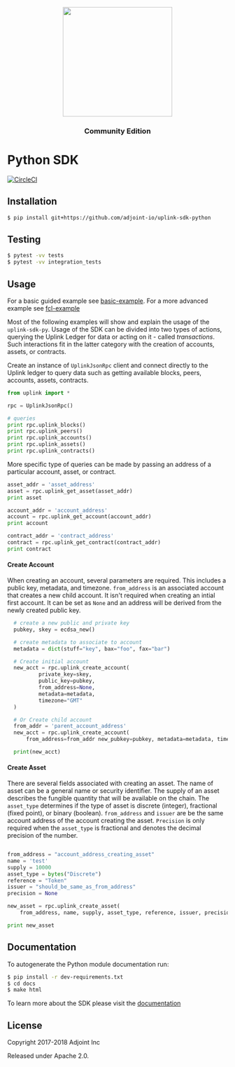<p align="center">
  <a href="http://www.adjoint.io"><img src="https://www.adjoint.io/assets/img/adjoint-logo@2x.png" width="250"/></a>
</p>
<h3 align="center">Community Edition</h3>

Python SDK
==========

[![CircleCI](https://circleci.com/gh/adjoint-io/uplink-sdk-py.svg?style=svg&circle-token=ed3c8fcfd2dd7740a65da6b697a10150dc341191)](https://circleci.com/gh/adjoint-io/uplink-sdk-py)

Installation
------------

```bash
$ pip install git+https://github.com/adjoint-io/uplink-sdk-python
```

Testing
-------

```bash
$ pytest -vv tests
$ pytest -vv integration_tests
```

Usage
-----

For a basic guided example see [basic-example](./examples/basic-example.md).
For a more advanced example see [fcl-example](./examples/fcl-example.md)

Most of the following examples will show and explain the usage of the
``uplink-sdk-py``. Usage of the SDK can be divided into two types of actions,
querying the Uplink Ledger for data or acting on it - called *transactions*.
Such interactions fit in the latter category with the creation of accounts,
assets, or contracts.

Create an instance of ``UplinkJsonRpc`` client and connect directly to the
Uplink ledger to query data such as getting available blocks, peers, accounts,
assets, contracts.

```python
from uplink import *

rpc = UplinkJsonRpc()

# queries
print rpc.uplink_blocks()
print rpc.uplink_peers()
print rpc.uplink_accounts()
print rpc.uplink_assets()
print rpc.uplink_contracts()

```

More specific type of queries can be made by passing an address of a particular
account, asset, or contract.

```python
asset_addr = 'asset_address'
asset = rpc.uplink_get_asset(asset_addr)
print asset

account_addr = 'account_address'
account = rpc.uplink_get_account(account_addr)
print account

contract_addr = 'contract_address'
contract = rpc.uplink_get_contract(contract_addr)
print contract

```

#### Create Account

When creating an account, several parameters are required. This includes a
public key, metadata, and timezone. ``from_address`` is an associated account
that creates a new child account. It isn't required when creating an intial
first account. It can be set as ``None`` and an address will be derived from the
newly created public key.

```python
  # create a new public and private key
  pubkey, skey = ecdsa_new()

  # create metadata to associate to account
  metadata = dict(stuff="key", bax="foo", fax="bar")

  # Create initial account
  new_acct = rpc.uplink_create_account(
          private_key=skey,
          public_key=pubkey,
          from_address=None,
          metadata=metadata,
          timezone="GMT"
  )

  # Or Create child account
  from_addr = 'parent_account_address'
  new_acct = rpc.uplink_create_account(
      from_address=from_addr new_pubkey=pubkey, metadata=metadata, timezone="GMT")

  print(new_acct)
```


#### Create Asset

There are several fields associated with creating an asset. The name of asset
can be a general name or security identifier. The supply of an asset describes
the fungible quantity that will be available on the chain.  The ``asset_type``
determines if the type of asset is discrete (integer), fractional (fixed point),
or binary (boolean).  ``from_address``  and ``issuer`` are be the same
account address of the account creating the asset.  ``Precision`` is only
required when the ``asset_type`` is fractional and denotes the  decimal
precision of the number.

```python

from_address = "account_address_creating_asset"
name = 'test'
supply = 10000
asset_type = bytes("Discrete")
reference = "Token"
issuer = "should_be_same_as_from_address"
precision = None

new_asset = rpc.uplink_create_asset(
    from_address, name, supply, asset_type, reference, issuer, precision)

print new_asset
```

Documentation
------------

To autogenerate the Python module documentation run:

```bash
$ pip install -r dev-requirements.txt
$ cd docs
$ make html
```

To learn more about the SDK please visit the
[documentation](https://www.adjoint.io/docs/sdks.html#python)

License
-------

Copyright 2017-2018 Adjoint Inc

Released under Apache 2.0.
